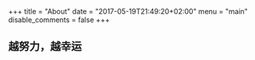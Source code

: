 +++
title = "About"
date = "2017-05-19T21:49:20+02:00"
menu = "main"
disable_comments = false
+++

## 越努力，越幸运